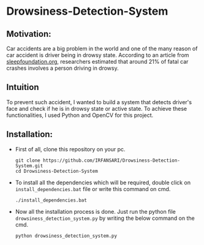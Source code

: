 # Drowsiness-Detection-System

## Motivation:
  Car accidents are a big problem in the world and one of the many reason of car accident is driver being in drowsy state.
  According to an article from [sleepfoundation.org](https://www.sleepfoundation.org/sleep-news/drowsy-driving-is-a-factor-in-21-percent-of-fatal-crashes), researchers estimated that around 21% of fatal car crashes involves a person driving in drowsy.

## Intuition
  To prevent such accident, I wanted to build a system that detects driver's face and check if he is in drowsy state or active state. To achieve these functionalities, I used Python and OpenCV for this project.

## Installation:
  * First of all, clone this repository on your pc.
    ```
    git clone https://github.com/IRFANSARI/Drowsiness-Detection-System.git
    cd Drowsiness-Detection-System
    ```
  * To install all the dependencies which will be required, double click on ```install_dependencies.bat``` file or write this command on cmd.
    ```
    ./install_dependencies.bat
    ```
  * Now all the installation process is done. Just run the python file ```drowsiness_detection_system.py``` by writing the below command on the cmd.
    ```
    python drowsiness_detection_system.py
    ```
